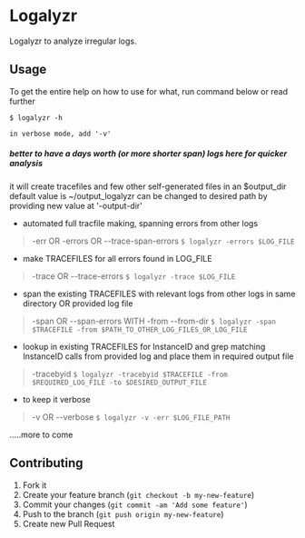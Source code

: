 # Logalyzr

Logalyzr to analyze irregular logs.

## Usage

To get the entire help on how to use for what, run command below or read further

    $ logalyzr -h    

    in verbose mode, add '-v'

##### better to have a days worth (or more shorter span) logs here for quicker analysis

it will create tracefiles and few other self-generated files in an $output_dir default value is ~/output_logalyzr
can be changed to desired path by providing new value at '-output-dir'

* automated full tracfile making, spanning errors from other logs 
>  -err OR -errors OR --trace-span-errors
` $ logalyzr -errors $LOG_FILE `

* make TRACEFILES for all errors found in LOG_FILE
>  -trace OR --trace-errors
` $ logalyzr -trace $LOG_FILE `

* span the existing TRACEFILES with relevant logs from other logs in same directory OR provided log file
>  -span OR --span-errors  WITH -from --from-dir
` $ logalyzr -span $TRACEFILE -from $PATH_TO_OTHER_LOG_FILES_OR_LOG_FILE `

* lookup in existing TRACEFILES for InstanceID and grep matching InstanceID calls from provided log and place them in required output file
>  -tracebyid
` $ logalyzr -tracebyid $TRACEFILE -from $REQUIRED_LOG_FILE -to $DESIRED_OUTPUT_FILE `

* to keep it verbose
>  -v OR --verbose
` $ logalyzr -v -err $LOG_FILE_PATH `

.....more to come

## Contributing

1. Fork it
2. Create your feature branch (`git checkout -b my-new-feature`)
3. Commit your changes (`git commit -am 'Add some feature'`)
4. Push to the branch (`git push origin my-new-feature`)
5. Create new Pull Request
